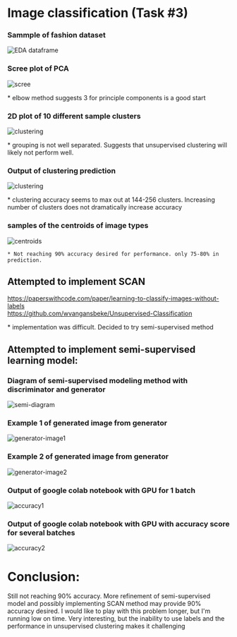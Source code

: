 # Image classification (Task #3)

### Sammple of fashion dataset
![EDA dataframe](images/eda_image.png)


### Scree plot of PCA

![scree](images/screeplot.png)
    <div>
    * elbow method suggests 3 for principle components is a good start
    </div>
### 2D plot of 10 different sample clusters
![clustering](images/pca_clustering.png)
    <div>
    * grouping is not well separated. Suggests that unsupervised clustering will likely not perform well.
     </div>

### Output of clustering prediction
![clustering](images/accuracy_homogenity_clusters_inertia.png)
    <div>
    * clustering accuracy seems to max out at 144-256 clusters.  Increasing number of clusters does not dramatically increase accuracy
     </div>

### samples of the centroids of image types
![centroids](images/centroids.png)
    
    

    * Not reaching 90% accuracy desired for performance. only 75-80% in prediction.

## Attempted to implement SCAN 

https://paperswithcode.com/paper/learning-to-classify-images-without-labels    
https://github.com/wvangansbeke/Unsupervised-Classification
<div>
* implementation was difficult. Decided to try semi-supervised method
</div>


## Attempted to implement semi-supervised learning model:

### Diagram of semi-supervised modeling method with discriminator and generator
![semi-diagram](images/semi-supervised_diagram.png)

### Example 1 of generated image from generator
![generator-image1](images/generated_plot_0600.png)

### Example 2 of generated image from generator
![generator-image2](images/generated_plot_12000.png)


### Output of google colab notebook with GPU for 1 batch
![accuracy1](images/accuracy1.png)
### Output of google colab notebook with GPU with accuracy score for several batches
![accuracy2](images/accuracy_group.png)

# Conclusion:
<div> Still not reaching 90% accuracy. More refinement of semi-supervised model and possibly implementing SCAN method may provide 90% accuracy desired.  I would like to play with this problem longer, but I'm running low on time. Very interesting, but the inability to use labels and the performance in unsupervised clustering makes it challenging  </div>













